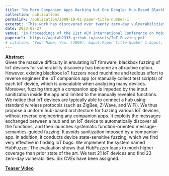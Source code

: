 ```yaml
---
title: "No More Companion Apps Hacking but One Dongle: Hub-Based Blackbox Fuzzing of IoT Firmware"
collection: publications
permalink: /publication/2009-10-01-paper-title-number-1
excerpt: 'This work has discovered over twenty zero-day vulnerabilities and 6 CVEs have been assigned to them: CVE-2023-24678, CVE-2022-47100, CVE-2023-29780, CVE-2023-29779, CVE-2023-34596, CVE-2023-34597'
date: 2023-02-27
venue: 'In Proceedings of the 21st ACM International Conference on Mobile Systems, Applications, and Services (MobiSys)'
paperurl: 'https://agatah2333.github.io/assets/IoT-Fuzzing.pdf'
# citation: 'Your Name, You. (2009). &quot;Paper Title Number 1.&quot; <i>Journal 1</i>. 1(1).'
---
```


**Abstract**  
Given the massive difficulty in emulating IoT firmware, blackbox fuzzing of IoT devices for vulnerability discovery has become an attractive option. However, existing blackbox IoT fuzzers need muchtime and tedious effort to reverse engineer the IoT companion app (or manually collect test scripts) of each IoT device, which
is unscalable when analyzing many devices. Moreover, fuzzing through a companion app is impeded by the input sanitization inside the app and limited to the manually revealed functions. We notice that IoT devices are typically able to connect a hub using standard wireless protocols (such as ZigBee, Z-Wave, and WiFi). We thus propose a uniform hub-based architecture for fuzzing various IoT devices, without reverse engineering any companion apps. It exploits the messages exchanged between a hub and an IoT device to automatically discover all the functions, and then launches systematic function-oriented message-semantics-guided fuzzing. It avoids sanitization imposed by a companion app. In addition, it conducts device state-sensitive fuzzing, which we find very effective in finding IoT bugs. We implement the system named HubFuzzer. The evaluation shows that HubFuzzer leads to much higher coverage than prior state of the art. We test 21 IoT devices and find 23 zero-day vulnerabilities. Six CVEs have been assigned.

**[Teaser Video](https://www.youtube.com/watch?v=p9ALpVsMt28&list=PL6jLuiS6wP5bTR9rjQRDFxAVrRP0It6mn&t=1s)**


